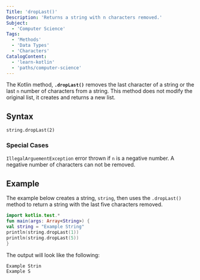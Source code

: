 ```yaml
---
Title: 'dropLast()'
Description: 'Returns a string with n characters removed.'
Subject:
  - 'Computer Science'
Tags:
  - 'Methods'
  - 'Data Types'
  - 'Characters'
CatalogContent:
  - 'learn-kotlin'
  - 'paths/computer-science'
---
```


The Kotlin method, **`.dropLast()`** removes the last character of a string or the last `n` number of characters from a string. This method does not modify the original list, it creates and returns a new list.

## Syntax

```pseudo
string.dropLast(2)
```

### Special Cases

`IllegalArguementException` error thrown if `n` is a negative number. A negative number of characters can not be removed.

## Example

The example below creates a string, `string`, then uses the `.dropLast()` method to return a string with the last five characters removed.

```kotlin
import kotlin.test.*
fun main(args: Array<String>) {
val string = "Example String"
println(string.dropLast(1))
println(string.dropLast(5))
}

```

The output will look like the following:

```shell
Example Strin
Example S
```
